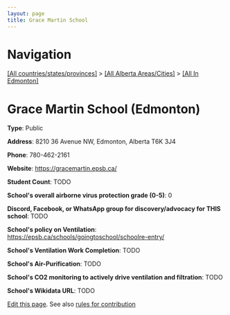 ```yaml
---
layout: page
title: Grace Martin School
---
```

# Navigation

[[All countries/states/provinces]](../../..) > [[All Alberta Areas/Cities]](../..) > [[All In Edmonton]](..)

# Grace Martin School (Edmonton)

**Type**: Public

**Address**: 8210 36 Avenue NW, Edmonton, Alberta T6K 3J4

**Phone**: 780-462-2161

**Website**: <https://gracemartin.epsb.ca/>

**Student Count**: TODO

**School's overall airborne virus protection grade (0-5)**: 0

**Discord, Facebook, or WhatsApp group for discovery/advocacy for THIS school**: TODO

**School's policy on Ventilation**: <https://epsb.ca/schools/goingtoschool/schoolre-entry/>

**School's Ventilation Work Completion**: TODO

**School's Air-Purification**: TODO

**School's CO2 monitoring to actively drive ventilation and filtration**: TODO

**School's Wikidata URL**: TODO


[Edit this page](https://github.com/ventilate-schools/AB/edit/main/./Edmonton/Grace_Martin_School.md). See also [rules for contribution](../../../contribution-rules/)